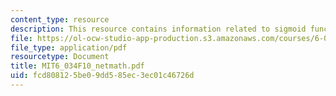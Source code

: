 ```yaml
---
content_type: resource
description: This resource contains information related to sigmoid function.
file: https://ol-ocw-studio-app-production.s3.amazonaws.com/courses/6-034-artificial-intelligence-fall-2010/fcd808125be09dd585ec3ec01c46726d_MIT6_034F10_netmath.pdf
file_type: application/pdf
resourcetype: Document
title: MIT6_034F10_netmath.pdf
uid: fcd80812-5be0-9dd5-85ec-3ec01c46726d
---
```

